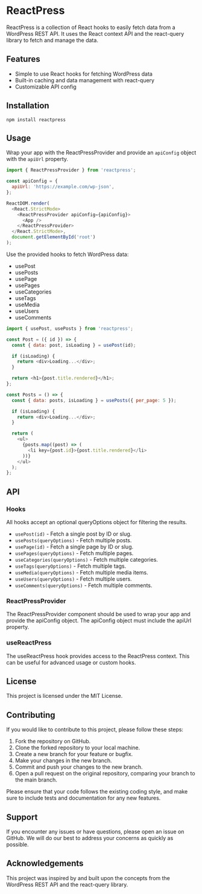 # ReactPress

ReactPress is a collection of React hooks to easily fetch data from a WordPress REST API. It uses the React context API and the react-query library to fetch and manage the data.

## Features

- Simple to use React hooks for fetching WordPress data
- Built-in caching and data management with react-query
- Customizable API config

## Installation

```
npm install reactpress
```

## Usage

Wrap your app with the ReactPressProvider and provide an `apiConfig` object with the `apiUrl` property.

```js
import { ReactPressProvider } from 'reactpress';

const apiConfig = {
  apiUrl: 'https://example.com/wp-json',
};

ReactDOM.render(
  <React.StrictMode>
    <ReactPressProvider apiConfig={apiConfig}>
      <App />
    </ReactPressProvider>
  </React.StrictMode>,
  document.getElementById('root')
);

```

Use the provided hooks to fetch WordPress data:

* usePost
* usePosts
* usePage
* usePages
* useCategories
* useTags
* useMedia
* useUsers
* useComments

```js
import { usePost, usePosts } from 'reactpress';

const Post = ({ id }) => {
  const { data: post, isLoading } = usePost(id);

  if (isLoading) {
    return <div>Loading...</div>;
  }

  return <h1>{post.title.rendered}</h1>;
};

const Posts = () => {
  const { data: posts, isLoading } = usePosts({ per_page: 5 });

  if (isLoading) {
    return <div>Loading...</div>;
  }

  return (
    <ul>
      {posts.map((post) => (
        <li key={post.id}>{post.title.rendered}</li>
      ))}
    </ul>
  );
};
```
## API

### Hooks

All hooks accept an optional queryOptions object for filtering the results.

* `usePost(id)` - Fetch a single post by ID or slug.
* `usePosts(queryOptions)` - Fetch multiple posts.
* `usePage(id)` - Fetch a single page by ID or slug.
* `usePages(queryOptions)` - Fetch multiple pages.
* `useCategories(queryOptions)` - Fetch multiple categories.
* `useTags(queryOptions)` - Fetch multiple tags.
* `useMedia(queryOptions)` - Fetch multiple media items.
* `useUsers(queryOptions)` - Fetch multiple users.
* `useComments(queryOptions)` - Fetch multiple comments.

### ReactPressProvider

The ReactPressProvider component should be used to wrap your app and provide the apiConfig object. The apiConfig object must include the apiUrl property.

### useReactPress

The useReactPress hook provides access to the ReactPress context. This can be useful for advanced usage or custom hooks.


## License

This project is licensed under the MIT License.

## Contributing

If you would like to contribute to this project, please follow these steps:

1. Fork the repository on GitHub.
2. Clone the forked repository to your local machine.
3. Create a new branch for your feature or bugfix.
4. Make your changes in the new branch.
5. Commit and push your changes to the new branch.
6. Open a pull request on the original repository, comparing your branch to the main branch.

Please ensure that your code follows the existing coding style, and make sure to include tests and documentation for any new features.

## Support
If you encounter any issues or have questions, please open an issue on GitHub. We will do our best to address your concerns as quickly as possible.

## Acknowledgements
This project was inspired by and built upon the concepts from the WordPress REST API and the react-query library.